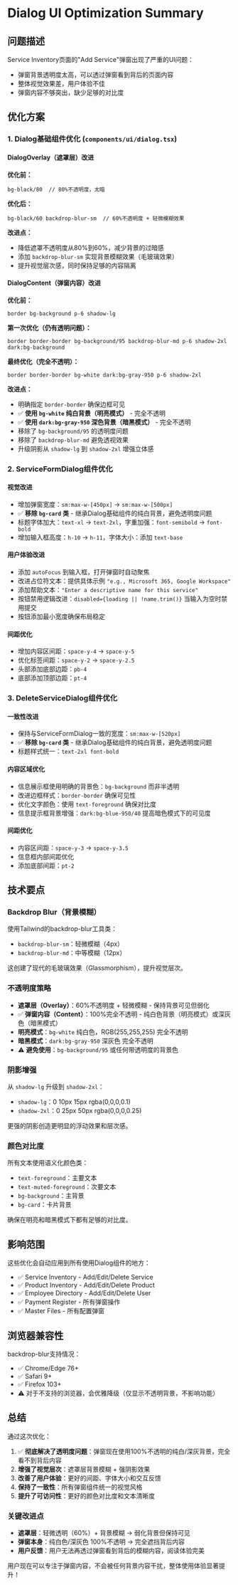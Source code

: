 # Dialog UI Optimization Summary

## 问题描述
Service Inventory页面的"Add Service"弹窗出现了严重的UI问题：
- 弹窗背景透明度太高，可以透过弹窗看到背后的页面内容
- 整体视觉效果差，用户体验不佳
- 弹窗内容不够突出，缺少足够的对比度

## 优化方案

### 1. Dialog基础组件优化 (`components/ui/dialog.tsx`)

#### DialogOverlay（遮罩层）改进
**优化前：**
```tsx
bg-black/80  // 80%不透明度，太暗
```

**优化后：**
```tsx
bg-black/60 backdrop-blur-sm  // 60%不透明度 + 轻微模糊效果
```

**改进点：**
- 降低遮罩不透明度从80%到60%，减少背景的过暗感
- 添加 `backdrop-blur-sm` 实现背景模糊效果（毛玻璃效果）
- 提升视觉层次感，同时保持足够的内容隔离

#### DialogContent（弹窗内容）改进
**优化前：**
```tsx
border bg-background p-6 shadow-lg
```

**第一次优化（仍有透明问题）：**
```tsx
border border-border bg-background/95 backdrop-blur-md p-6 shadow-2xl 
dark:bg-background
```

**最终优化（完全不透明）：**
```tsx
border border-border bg-white dark:bg-gray-950 p-6 shadow-2xl
```

**改进点：**
- 明确指定 `border-border` 确保边框可见
- ✅ **使用 `bg-white` 纯白背景（明亮模式）** - 完全不透明
- ✅ **使用 `dark:bg-gray-950` 深色背景（暗黑模式）** - 完全不透明
- 移除了 `bg-background/95` 的透明度问题
- 移除了 `backdrop-blur-md` 避免透视效果
- 升级阴影从 `shadow-lg` 到 `shadow-2xl` 增强立体感

### 2. ServiceFormDialog组件优化

#### 视觉改进
- 增加弹窗宽度：`sm:max-w-[450px]` → `sm:max-w-[500px]`
- ✅ **移除 `bg-card` 类** - 继承Dialog基础组件的纯白背景，避免透明度问题
- 标题字体加大：`text-xl` → `text-2xl`，字重加强：`font-semibold` → `font-bold`
- 增加输入框高度：`h-10` → `h-11`，字体大小：添加 `text-base`

#### 用户体验改进
- 添加 `autoFocus` 到输入框，打开弹窗时自动聚焦
- 改进占位符文本：提供具体示例 `"e.g., Microsoft 365, Google Workspace"`
- 添加帮助文本：`"Enter a descriptive name for this service"`
- 按钮禁用逻辑改进：`disabled={loading || !name.trim()}` 当输入为空时禁用提交
- 按钮添加最小宽度确保布局稳定

#### 间距优化
- 增加内容区间距：`space-y-4` → `space-y-5`
- 优化标签间距：`space-y-2` → `space-y-2.5`
- 头部添加底部边距：`pb-4`
- 底部添加顶部边距：`pt-4`

### 3. DeleteServiceDialog组件优化

#### 一致性改进
- 保持与ServiceFormDialog一致的宽度：`sm:max-w-[520px]`
- ✅ **移除 `bg-card` 类** - 继承Dialog基础组件的纯白背景，避免透明度问题
- 标题样式统一：`text-2xl font-bold`

#### 内容区域优化
- 信息展示框使用明确的背景色：`bg-background` 而非半透明
- 改进边框样式：`border-border` 确保可见性
- 优化文字颜色：使用 `text-foreground` 确保对比度
- 信息提示框背景增强：`dark:bg-blue-950/40` 提高暗色模式下的可见度

#### 间距优化
- 内容区间距：`space-y-3` → `space-y-3.5`
- 信息框内部间距优化
- 添加底部间距：`pt-2`

## 技术要点

### Backdrop Blur（背景模糊）
使用Tailwind的backdrop-blur工具类：
- `backdrop-blur-sm`：轻微模糊（4px）
- `backdrop-blur-md`：中等模糊（12px）

这创建了现代的毛玻璃效果（Glassmorphism），提升视觉层次。

### 不透明度策略
- **遮罩层（Overlay）**：60%不透明度 + 轻微模糊 - 保持背景可见但弱化
- ✅ **弹窗内容（Content）**：100%完全不透明 - 纯白色背景（明亮模式）或深灰色（暗黑模式）
- **明亮模式**：`bg-white` 纯白色，RGB(255,255,255) 完全不透明
- **暗黑模式**：`dark:bg-gray-950` 深灰色 完全不透明
- ⚠️ **避免使用**：`bg-background/95` 或任何带透明度的背景色

### 阴影增强
从 `shadow-lg` 升级到 `shadow-2xl`：
- `shadow-lg`：0 10px 15px rgba(0,0,0,0.1)
- `shadow-2xl`：0 25px 50px rgba(0,0,0,0.25)

更强的阴影创造更明显的浮动效果和层次感。

### 颜色对比度
所有文本使用语义化颜色类：
- `text-foreground`：主要文本
- `text-muted-foreground`：次要文本
- `bg-background`：主背景
- `bg-card`：卡片背景

确保在明亮和暗黑模式下都有足够的对比度。

## 影响范围

这些优化会自动应用到所有使用Dialog组件的地方：
- ✅ Service Inventory - Add/Edit/Delete Service
- ✅ Product Inventory - Add/Edit/Delete Product
- ✅ Employee Directory - Add/Edit/Delete User
- ✅ Payment Register - 所有弹窗操作
- ✅ Master Files - 所有配置弹窗

## 浏览器兼容性

backdrop-blur支持情况：
- ✅ Chrome/Edge 76+
- ✅ Safari 9+
- ✅ Firefox 103+
- ⚠️ 对于不支持的浏览器，会优雅降级（仅显示不透明背景，不影响功能）

## 总结

通过这次优化：
1. ✅ **彻底解决了透明度问题**：弹窗现在使用100%不透明的纯白/深灰背景，完全看不到背后内容
2. **增强了视觉层次**：遮罩层背景模糊 + 强阴影效果
3. **改善了用户体验**：更好的间距、字体大小和交互反馈
4. **保持了一致性**：所有弹窗组件统一的视觉风格
5. **提升了可访问性**：更好的颜色对比度和文本清晰度

### 关键改进点
- **遮罩层**：轻微透明（60%）+ 背景模糊 → 弱化背景但保持可见
- **弹窗本身**：纯白色/深灰色 100%不透明 → 完全遮挡背后内容
- **用户反馈**：用户无法再透过弹窗看到背后的模糊内容，阅读体验完美

用户现在可以专注于弹窗内容，不会被任何背景内容干扰，整体使用体验显著提升！

